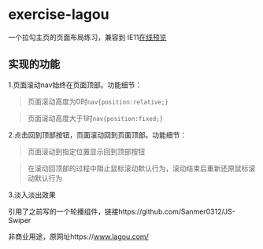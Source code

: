 # exercise-lagou
一个拉勾主页的页面布局练习，兼容到 IE11[在线预览](https://sanmer0312.github.io/exercise-lagou/main.html)

## 实现的功能

1.页面滚动nav始终在页面顶部。功能细节：

> 页面滚动高度为0时`nav{position:relative;}`

> 页面滚动高度大于1时`nav{position:fixed;}`

2.点击回到顶部按钮，页面滚动回到页面顶部。功能细节：

> 页面滚动到指定位置显示回到顶部按钮

> 在滚动回顶部的过程中阻止鼠标滚动默认行为，滚动结束后重新还原鼠标滚动默认行为

3.淡入淡出效果

引用了之前写的一个轮播组件，链接https://github.com/Sanmer0312/JS-Swiper

非商业用途，原网址https://www.lagou.com/

